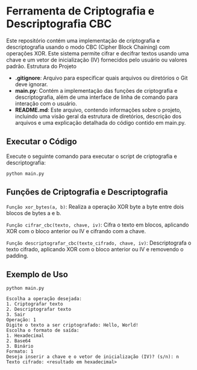 # Ferramenta de Criptografia e Descriptografia CBC

Este repositório contém uma implementação de criptografia e descriptografia usando o modo CBC (Cipher Block Chaining) com operações XOR. Este sistema permite cifrar e decifrar textos usando uma chave e um vetor de inicialização (IV) fornecidos pelo usuário ou valores padrão.
Estrutura do Projeto

- **.gitignore**: Arquivo para especificar quais arquivos ou diretórios o Git deve ignorar.
- **main.py**: Contém a implementação das funções de criptografia e descriptografia, além de uma interface de linha de comando para interação com o usuário.
- **README.md**: Este arquivo, contendo informações sobre o projeto, incluindo uma visão geral da estrutura de diretórios, descrição dos arquivos e uma explicação detalhada do código contido em main.py.

## Executar o Código

Execute o seguinte comando para executar o script de criptografia e descriptografia:

```
python main.py
```

## Funções de Criptografia e Descriptografia

`Função xor_bytes(a, b)`: Realiza a operação XOR byte a byte entre dois blocos de bytes a e b.

`Função cifrar_cbc(texto, chave, iv)`: Cifra o texto em blocos, aplicando XOR com o bloco anterior ou IV e cifrando com a chave.

`Função descriptografar_cbc(texto_cifrado, chave, iv)`:
Descriptografa o texto cifrado, aplicando XOR com o bloco anterior ou IV e removendo o padding.


## Exemplo de Uso

```
python main.py

Escolha a operação desejada:
1. Criptografar texto
2. Descriptografar texto
3. Sair
Operação: 1
Digite o texto a ser criptografado: Hello, World!
Escolha o formato de saída:
1. Hexadecimal
2. Base64
3. Binário
Formato: 1
Deseja inserir a chave e o vetor de inicialização (IV)? (s/n): n
Texto cifrado: <resultado em hexadecimal>
```